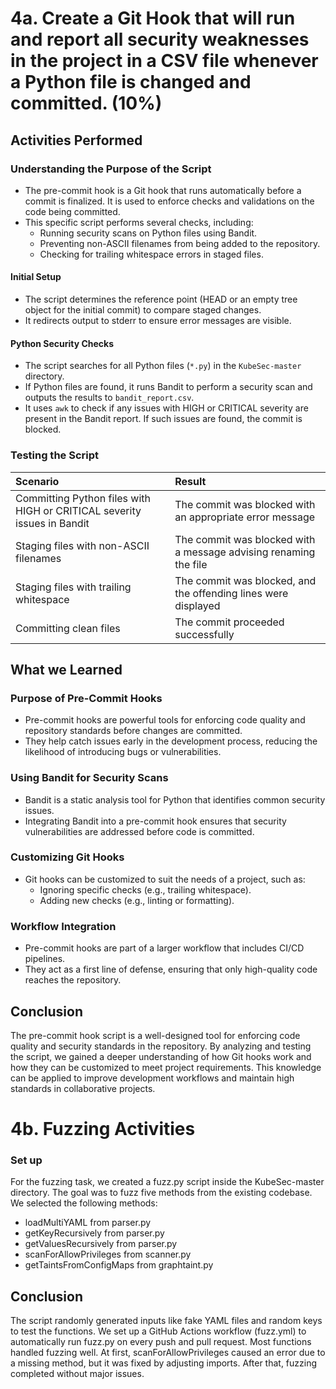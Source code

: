 # 4a. Create a Git Hook that will run and report all security weaknesses in the project in a CSV file whenever a Python file is changed and committed. (10%)

## Activities Performed

### Understanding the Purpose of the Script
- The pre-commit hook is a Git hook that runs automatically before a commit is finalized. It is used to enforce checks and validations on the code being committed.
- This specific script performs several checks, including:
  - Running security scans on Python files using Bandit.
  - Preventing non-ASCII filenames from being added to the repository.
  - Checking for trailing whitespace errors in staged files.

#### Initial Setup
- The script determines the reference point (HEAD or an empty tree object for the initial commit) to compare staged changes.
- It redirects output to stderr to ensure error messages are visible.

#### Python Security Checks
- The script searches for all Python files (`*.py`) in the `KubeSec-master` directory.
- If Python files are found, it runs Bandit to perform a security scan and outputs the results to `bandit_report.csv`.
- It uses `awk` to check if any issues with HIGH or CRITICAL severity are present in the Bandit report. If such issues are found, the commit is blocked.

### Testing the Script

| Scenario | Result |
|:---------|:-------|
| Committing Python files with HIGH or CRITICAL severity issues in Bandit | The commit was blocked with an appropriate error message |
| Staging files with non-ASCII filenames | The commit was blocked with a message advising renaming the file |
| Staging files with trailing whitespace | The commit was blocked, and the offending lines were displayed |
| Committing clean files | The commit proceeded successfully |

## What we Learned

### Purpose of Pre-Commit Hooks
- Pre-commit hooks are powerful tools for enforcing code quality and repository standards before changes are committed.
- They help catch issues early in the development process, reducing the likelihood of introducing bugs or vulnerabilities.

### Using Bandit for Security Scans
- Bandit is a static analysis tool for Python that identifies common security issues.
- Integrating Bandit into a pre-commit hook ensures that security vulnerabilities are addressed before code is committed.

### Customizing Git Hooks
- Git hooks can be customized to suit the needs of a project, such as:
  - Ignoring specific checks (e.g., trailing whitespace).
  - Adding new checks (e.g., linting or formatting).

### Workflow Integration
- Pre-commit hooks are part of a larger workflow that includes CI/CD pipelines.
- They act as a first line of defense, ensuring that only high-quality code reaches the repository.

## Conclusion
The pre-commit hook script is a well-designed tool for enforcing code quality and security standards in the repository. By analyzing and testing the script, we gained a deeper understanding of how Git hooks work and how they can be customized to meet project requirements. This knowledge can be applied to improve development workflows and maintain high standards in collaborative projects.



# 4b. Fuzzing Activities

### Set up
For the fuzzing task, we created a fuzz.py script inside the KubeSec-master directory.
The goal was to fuzz five methods from the existing codebase. We selected the following methods:

- loadMultiYAML from parser.py
- getKeyRecursively from parser.py
- getValuesRecursively from parser.py
- scanForAllowPrivileges from scanner.py
- getTaintsFromConfigMaps from graphtaint.py

## Conclusion
The script randomly generated inputs like fake YAML files and random keys to test the functions.
We set up a GitHub Actions workflow (fuzz.yml) to automatically run fuzz.py on every push and pull request.
Most functions handled fuzzing well. At first, scanForAllowPrivileges caused an error due to a missing method, but it was fixed by adjusting imports.
After that, fuzzing completed without major issues.
